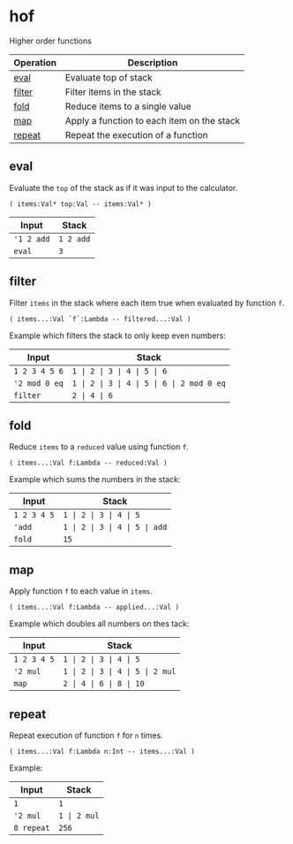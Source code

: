 # hof

Higher order functions

<!-- index -->

| Operation                   | Description
|-----------------------------|----------------
| [eval](#eval)               | Evaluate top of stack
| [filter](#filter)           | Filter items in the stack
| [fold](#fold)               | Reduce items to a single value
| [map](#map)                 | Apply a function to each item on the stack
| [repeat](#repeat)           | Repeat the execution of a function


## eval

Evaluate the `top` of the stack as if it was input to the calculator.

    ( items:Val* top:Val -- items:Val* )


<!-- test: eval -->

| Input               | Stack
|---------------------|---------------------|
| `'1 2 add`          | `1 2 add`
| `eval`              | `3`


## filter

Filter `items` in the stack where each item true when evaluated by
function `f`.

    ( items...:Val `f`:Lambda -- filtered...:Val )

Example which filters the stack to only keep even numbers:

<!-- test: filter -->

| Input               | Stack
|---------------------|---------------------|
| `1 2 3 4 5 6`       | `1 \| 2 \| 3 \| 4 \| 5 \| 6`
| `'2 mod 0 eq`       | `1 \| 2 \| 3 \| 4 \| 5 \| 6 \| 2 mod 0 eq`
| `filter`            | `2 \| 4 \| 6`


## fold

Reduce `items` to a `reduced` value using function `f`.

    ( items...:Val f:Lambda -- reduced:Val )

Example which sums the numbers in the stack:

<!-- test: fold -->

| Input               | Stack
|---------------------|---------------------|
| `1 2 3 4 5`         | `1 \| 2 \| 3 \| 4 \| 5`
| `'add`              | `1 \| 2 \| 3 \| 4 \| 5 \| add`
| `fold`              | `15`


## map

Apply function `f` to each value in `items`.

    ( items...:Val f:Lambda -- applied...:Val )

Example which doubles all numbers on thes tack:

<!-- test: map -->

| Input               | Stack
|---------------------|---------------------|
| `1 2 3 4 5`         | `1 \| 2 \| 3 \| 4 \| 5`
| `'2 mul`            | `1 \| 2 \| 3 \| 4 \| 5 \| 2 mul`
| `map`               | `2 \| 4 \| 6 \| 8 \| 10`


## repeat

Repeat execution of function `f` for `n` times.

    ( items...:Val f:Lambda n:Int -- items...:Val )

Example:

<!-- test: repeat -->

| Input               | Stack
|---------------------|---------------------|
| `1`                 | `1`
| `'2 mul`            | `1 \| 2 mul`
| `8 repeat`          | `256`

